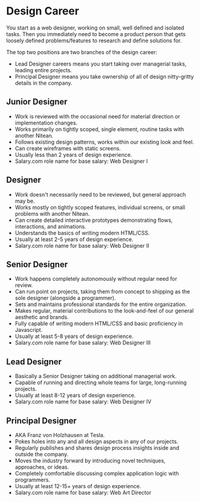 # Design Career

You start as a web designer, working on small, well defined and isolated tasks. Then you immediately need to become a product person that gets loosely defined problems/features to research and define solutions for.

The top two positions are two branches of the design career:
* Lead Designer careers means you start taking over managerial tasks, leading entire projects. 
* Principal Designer means you take ownership of all of design nitty-gritty details in the company. 

## Junior Designer

* Work is reviewed with the occasional need for material direction or implementation changes.
* Works primarily on tightly scoped, single element, routine tasks with another Nitean.
* Follows existing design patterns, works within our existing look and feel.
* Can create wireframes with static screens.
* Usually less than 2 years of design experience.
* Salary.com role name for base salary: Web Designer I

## Designer

* Work doesn't necessarily need to be reviewed, but general approach may be.
* Works mostly on tightly scoped features, individual screens, or small problems with another Nitean.
* Can create detailed interactive prototypes demonstrating flows, interactions, and animations.
* Understands the basics of writing modern HTML/CSS.
* Usually at least 2-5 years of design experience.
* Salary.com role name for base salary: Web Designer II


## Senior Designer

* Work happens completely autonomously without regular need for review.
* Can run point on projects, taking them from concept to shipping as the sole designer (alongside a programmer).
* Sets and maintains professional standards for the entire organization.
* Makes regular, material contributions to the look-and-feel of our general aesthetic and brands.
* Fully capable of writing modern HTML/CSS and basic proficiency in Javascript.
* Usually at least 5-8 years of design experience.
* Salary.com role name for base salary: Web Designer III


## Lead Designer

* Basically a Senior Designer taking on additional managerial work.
* Capable of running and directing whole teams for large, long-running projects.
* Usually at least 8-12 years of design experience.
* Salary.com role name for base salary: Web Designer IV


## Principal Designer

* AKA Franz von Holzhausen at Tesla.
* Pokes holes into any and all design aspects in any of our projects.
* Regularly publishes and shares design process insights inside and outside the company.
* Moves the industry forward by introducing novel techniques, approaches, or ideas.
* Completely comfortable discussing complex application logic with programmers.
* Usually at least 12-15+ years of design experience.
* Salary.com role name for base salary: Web Art Director

